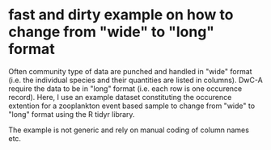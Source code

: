 # fast and dirty example on how to change from "wide" to "long" format
Often community type of data are punched and handled in "wide" format (i.e. the individual species and their quantities are listed in columns). DwC-A require the data to be in "long" format (i.e. each row is one occurence record). Here, I use an example dataset constituting the occurence extention for a zooplankton event based sample to change from "wide" to "long" format using the R tidyr library. 

The example is not generic and rely on manual coding of column names etc. 
